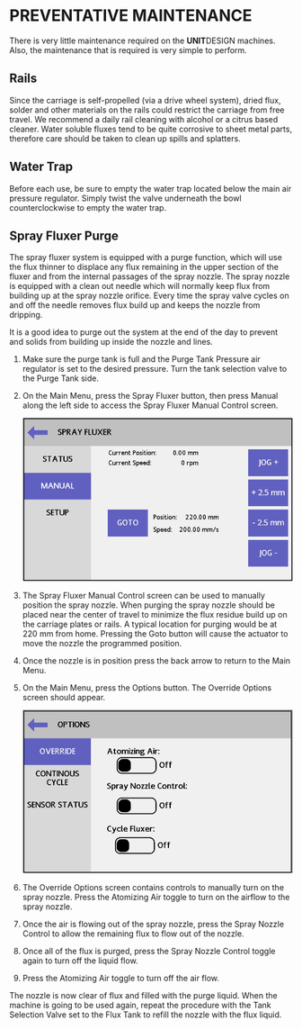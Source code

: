 
# PREVENTATIVE MAINTENANCE

There is very little maintenance required on the **UNIT**DESIGN machines. Also, the maintenance that is required is very simple to perform.

## Rails

Since the carriage is self-propelled (via a drive wheel system), dried flux, solder and other materials on the rails could restrict the carriage from free travel. We recommend a daily rail cleaning with alcohol or a citrus based cleaner. Water soluble fluxes tend to be quite corrosive to sheet metal parts, therefore care should be taken to clean up spills and splatters.

## Water Trap

Before each use, be sure to empty the water trap located below the main air pressure regulator. Simply twist the valve underneath the bowl counterclockwise to empty the water trap.

## Spray Fluxer Purge

The spray fluxer system is equipped with a purge function, which will use the flux thinner to displace any flux remaining in the upper section of the fluxer and from the internal passages of the spray nozzle. The spray nozzle is equipped with a clean out needle which will normally keep flux from building up at the spray nozzle orifice. Every time the spray valve cycles on and off the needle removes flux build up and keeps the nozzle from dripping.

It is a good idea to purge out the system at the end of the day to prevent and solids from building up inside the nozzle and lines.

1. Make sure the purge tank is full and the Purge Tank Pressure air regulator is set to the desired pressure. Turn the tank selection valve to the Purge Tank side.

1. On the Main Menu, press the Spray Fluxer button, then press Manual along the left side to access the Spray Fluxer Manual Control screen.

    ![Spray Fluxer Manual Control](/media/screen_sprayfluxer_manual.png)

1. The Spray Fluxer Manual Control screen can be used to manually position the spray nozzle. When purging the spray nozzle should be placed near the center of travel to minimize the flux residue build up on the carriage plates or rails. A typical location for purging would be at 220 mm from home. Pressing the Goto button will cause the actuator to move the nozzle the programmed position.

1. Once the nozzle is in position press the back arrow to return to the Main Menu.

1. On the Main Menu, press the Options button. The Override Options screen should appear.

    ![Override Options](/media/screen_options_override.png)
    
1. The Override Options screen contains controls to manually turn on the spray nozzle. Press the Atomizing Air toggle to turn on the airflow to the spray nozzle.

1. Once the air is flowing out of the spray nozzle, press the Spray Nozzle Control to allow the remaining flux to flow out of the nozzle.

1. Once all of the flux is purged, press the Spray Nozzle Control toggle again to turn off the liquid flow.

1. Press the Atomizing Air toggle to turn off the air flow.

The nozzle is now clear of flux and filled with the purge liquid. When the machine is going to be used again, repeat the procedure with the Tank Selection Valve set to the Flux Tank to refill the nozzle with the flux liquid.